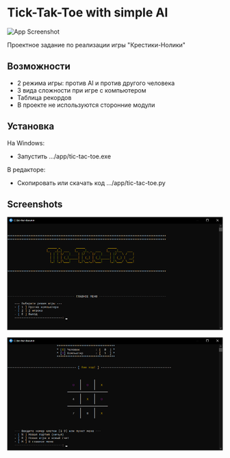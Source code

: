 
# Tick-Tak-Toe with simple AI

![App Screenshot](https://github.com/NShilko/Tic-Tak-Toe/blob/main/main_icon.ico?raw=true)

Проектное задание по реализации игры "Крестики-Нолики"


## Возможности

- 2 режима игры: против AI и против другого человека
- 3 вида сложности при игре с компьютером
- Таблица рекордов
- В проекте не используются сторонние модули


## Установка

На Windows:
 - Запустить .../app/tic-tac-toe.exe

В редакторе:
 - Скопировать или скачать код .../app/tic-tac-toe.py
    

## Screenshots
![App Screenshot](https://github.com/NShilko/Tic-Tak-Toe/blob/main/screenshot/main_page.png?raw=true)

![App Screenshot](https://github.com/NShilko/Tic-Tak-Toe/blob/main/screenshot/in_game.png?raw=true)

